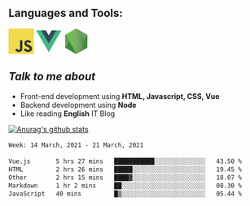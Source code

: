 ## **Languages and Tools:**      
<code><img height="50" src="https://raw.githubusercontent.com/github/explore/80688e429a7d4ef2fca1e82350fe8e3517d3494d/topics/javascript/javascript.png"></code>
<code><img height="50"  src="https://raw.githubusercontent.com/github/explore/80688e429a7d4ef2fca1e82350fe8e3517d3494d/topics/vue/vue.png"></code>
<code><img height="50"  src="https://raw.githubusercontent.com/github/explore/80688e429a7d4ef2fca1e82350fe8e3517d3494d/topics/nodejs/nodejs.png"></code>

## *Talk to me about*
- Front-end development using **HTML, Javascript, CSS, Vue**
- Backend development using **Node**
- Like reading **English** IT Blog    

[![Anurag's github stats](https://github-readme-stats.vercel.app/api?username=qdi5)](https://github.com/anuraghazra/github-readme-stats)    

<!--START_SECTION:waka-->
```text
Week: 14 March, 2021 - 21 March, 2021

Vue.js       5 hrs 27 mins   ███████████░░░░░░░░░░░░░░   43.50 % 
HTML         2 hrs 26 mins   █████░░░░░░░░░░░░░░░░░░░░   19.45 % 
Other        2 hrs 15 mins   ████▓░░░░░░░░░░░░░░░░░░░░   18.07 % 
Markdown     1 hr 2 mins     ██░░░░░░░░░░░░░░░░░░░░░░░   08.30 % 
JavaScript   40 mins         █▒░░░░░░░░░░░░░░░░░░░░░░░   05.44 % 
```
<!--END_SECTION:waka-->
